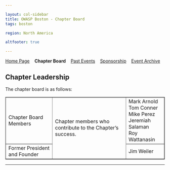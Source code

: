 ```yaml
---

layout: col-sidebar
title: OWASP Boston - Chapter Board
tags: boston

region: North America

altfooter: true

---
```


[Home Page](index.md)
&nbsp;&nbsp;&nbsp;<strong>Chapter Board</strong>
&nbsp;&nbsp;&nbsp;[Past Events](pastevents.md)
&nbsp;&nbsp;&nbsp;[Sponsorship](sponsorship.md)
&nbsp;&nbsp;&nbsp;[Event Archive](pasteventsarchive.md)

Chapter Leadership
------------------
The chapter board is as follows:

<table cellpadding="5" cellspacing="0" border="1">
    <tr>
        <td>Chapter Board Members</td>
        <td rowspan="2">Chapter members who contribute to the Chapter’s success.</td>
        <td>Mark Arnold<br/>Tom Conner<br/>Mike Perez<br/>Jeremiah Salaman<br/>Roy Wattanasin</td>
    </tr>
    <tr>
        <td>Former President and Founder</td>
        <td>Jim Weiler</td>
    </tr>
</table>

<hr/>
